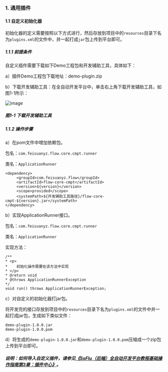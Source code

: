 ### 1. 通用插件

#### 1.1 自定义初始化器

初始化器的定义需要按照以下方式进行，然后存放到项目中的` resources `目录下名为` plugins.xml `的文件中，并一起打成` jar `包上传到平台即可。

##### 1.1.1 前提条件

自定义插件需要下载如下Demo工程包和开发辅助工具，具体如下：

a）插件Demo工程包下载地址：demo-plugin.zip

b）下载开发辅助工具：在全自动开发平台中，单击右上角下载开发辅助工具，如图1-1所示：

![image](https://user-images.githubusercontent.com/79617492/181438759-ffff4a3d-60e9-4dff-9f42-f750204e339d.png)

##### 图1-1 下载开发辅助工具

##### 1.1.2 操作步骤

a）在pom文件中增加依赖包。

包名：` com.feisuanyz.flow.core.cmpt.runner `

类名：` ApplicationRunner `

```
<dependency>
     <groupId>com.feisuanyz.flow</groupId>
     <artifactId>flow-core-cmpt</artifactId>
     <version>${version}</version>
     <scope>provided</scope>
     <systemPath>${开发辅助工具路径}/flow-core-cmpt-${version}.jar</systemPath>
</dependency>
```

b）实现ApplicationRunner接口。

包名：` com.feisuanyz.flow.core.cmpt.runner `

类名：` ApplicationRunner `

实现方法：

```
/** 
* <p>
* 	 初始化操作需要在该方法中实现
* </p>
* @return void 
* @throws ApplicationRunnerException 
*/
void run() throws ApplicationRunnerException;
```

c）对自定义的初始化器打jar包。

将开发完的接口存放到项目中的` resources `目录下名为` plugins.xml `的文件中并一起打成jar包，生成如下类似文件：

```
demo-plugin-1.0.0.jar
demo-plugin-1.0.0.pom
```

d）将生成的` demo-plugin-1.0.0.jar `和` demo-plugin-1.0.0.pom `压缩成一个zip包上传到平台即可。

##### 说明：如何导入自定义插件，请参见[《SoFlu（后端）全自动开发平台教程基础操作指南第3章：插件中心》](https://github.com/feisuanyz/SoFlu-adp/blob/main/SoFlu%EF%BC%88%E5%90%8E%E7%AB%AF%EF%BC%89%E5%85%A8%E8%87%AA%E5%8A%A8%E5%BC%80%E5%8F%91%E5%B9%B3%E5%8F%B0%E6%95%99%E7%A8%8B/SoFlu%EF%BC%88%E5%90%8E%E7%AB%AF%EF%BC%89%E5%9F%BA%E7%A1%80%E6%93%8D%E4%BD%9C%E6%8C%87%E5%8D%97/3.%20%E6%8F%92%E4%BB%B6%E4%B8%AD%E5%BF%83/1.%20%E6%8F%92%E4%BB%B6%E4%B8%AD%E5%BF%83.md#1-%E6%8F%92%E4%BB%B6%E4%B8%AD%E5%BF%83)。
